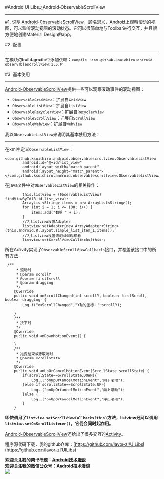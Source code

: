 #Android UI Libs之Android-ObservableScrollView  
***  
#1. 说明
[Android-ObservableScrollView](https://github.com/ksoichiro/Android-ObservableScrollView)，顾名思义，Android上观察滚动的视图，可以监听滚动视图的滚动状态。它可以很简单地与Toolbar进行交互，并且很方便地创建Material Design的app。 

#2. 配置  
***  
在模块的build.gradle中添加依赖：`compile 'com.github.ksoichiro:android-observablescrollview:1.5.0'`  

#3. 基本使用  
***  
[Android-ObservableScrollView](https://github.com/ksoichiro/Android-ObservableScrollView)提供一些可以观察滚动事件的滚动视图：  
- `ObservableGridView`：扩展自`GridView`  
- `ObservableListView`：扩展自`ListView`    
- `ObservableRecyclerView`：扩展自`RecyclerView`    
- `ObservableScrollView`：扩展自`ScrollView`    
- `ObservableWebView`：扩展自`WebView`    

我以`ObservableListView`来说明其基本使用方法：   
***  
在xml中定义`ObservableListView` ：
```  
<com.github.ksoichiro.android.observablescrollview.ObservableListView
        android:id="@+id/list_view"
        android:layout_width="match_parent"
        android:layout_height="match_parent">
</com.github.ksoichiro.android.observablescrollview.ObservableListView>  
```  

在java文件中对`ObservableListView`的相关操作：  
```  
        this.listview = (ObservableListView) findViewById(R.id.list_view);
        ArrayList<String> items = new ArrayList<String>();
        for (int i = 1; i <= 100; i++) {
            items.add("数据 " + i);
        }
        //为listview设置Adapter
        listview.setAdapter(new ArrayAdapter<String>(this,android.R.layout.simple_list_item_1,items));
        //为listview设置滚动回调观察者
        listview.setScrollViewCallbacks(this);  
```  
所在Activity实现了`ObservableScrollViewCallbacks`接口，并覆盖该接口中的所有方法：  
```  
 /**
     * 滚动时
     * @param scrollY
     * @param firstScroll
     * @param dragging
     */
    @Override
    public void onScrollChanged(int scrollY, boolean firstScroll, boolean dragging) {
        Log.i("onScrollChanged","Y轴的坐标："+scrollY);

    }
    /**
     * 按下时
     */
    @Override
    public void onDownMotionEvent() {

    }
    /**
     * 拖曳结束或者取消时
     * @param scrollState
     */
    @Override
    public void onUpOrCancelMotionEvent(ScrollState scrollState) {
        if(scrollState==ScrollState.DOWN){
            Log.i("onUpOrCancelMotionEvent","向下滚动");
        }else if(scrollState==ScrollState.UP){
            Log.i("onUpOrCancelMotionEvent","向上滚动");
        }else {
            Log.i("onUpOrCancelMotionEvent","停止滚动");
        }
    }  
```  

**即使调用了`listview.setScrollViewCallbacks(this)`方法，listview还可以调用`listview.setOnScrollListener()`，它们会同时起作用。**  

[Android-ObservableScrollView](https://github.com/ksoichiro/Android-ObservableScrollView)还给出了很多交互的[Activity](https://github.com/ksoichiro/Android-ObservableScrollView/tree/master/samples/src/main/java/com/github/ksoichiro/android/observablescrollview/samples)。  


程序源代码下载，我的github仓库：[https://github.com/lavor-zl/UILibs](https://github.com/lavor-zl/UILibs) 


**欢迎关注我的简书专题：[Android技术漫谈](http://www.jianshu.com/collection/4833a48d1cb2)**   
**欢迎关注我的微信公众号：Android技术漫谈**  
![](http://i.imgur.com/u75x3BP.jpg)
